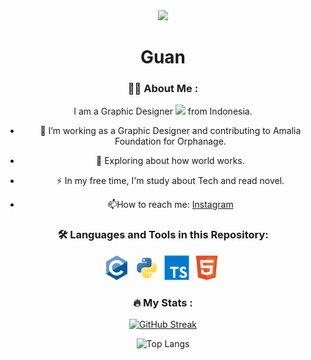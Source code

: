 <!-- Header -->

<div id="header" align="center">
  <img src="https://static.wikia.nocookie.net/gensin-impact/images/0/0e/Character_Ganyu_Full_Wish.png/revision/latest/scale-to-width/360?cb=20220713045854" width="200"/>
  <div id="badges">
  <h1>
    Guan
  </h1>
</div>


### :woman_technologist: About Me :
I am a Graphic Designer <img src="https://media.giphy.com/media/WUlplcMpOCEmTGBtBW/giphy.gif" width="30"> from Indonesia.
- :telescope: I’m working as a Graphic Designer and contributing to Amalia Foundation for Orphanage.

- :seedling: Exploring about how world works.

- :zap: In my free time, I'm study about Tech and read novel.

- :mailbox:How to reach me: <a href="">Instagram</a>


### :hammer_and_wrench: Languages and Tools in this Repository:
<div>
  <img src="https://github.com/devicons/devicon/blob/master/icons/c/c-original.svg" title="C" alt="C" width="40" height="40"/>&nbsp;
  <img src="https://github.com/devicons/devicon/blob/master/icons/python/python-original.svg" title="Python" alt="Python" width="40" height="40"/>&nbsp;
  <img src="https://github.com/devicons/devicon/blob/master/icons/typescript/typescript-original.svg" title="Typescript" alt="Typescript" width="40" height="40"/>&nbsp;
  <img src="https://github.com/devicons/devicon/blob/master/icons/html5/html5-original.svg" title="HMTL5" alt="HTML5" width="40" height="40"/>&nbsp;
</div>


<!-- Stats -->

### :fire: My Stats :
[![GitHub Streak](https://github-readme-streak-stats.herokuapp.com?user=guanshiyin28&theme=iceberg)](https://git.io/streak-stats)

![Top Langs](https://github-readme-stats.vercel.app/api/top-langs/?username=guanshiyin28&layout=compact&theme=tokyonight)
